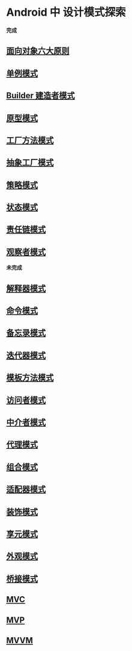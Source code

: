 # Android 中 设计模式探索
**完成**
## [面向对象六大原则](https://juejin.im/post/5d669bfc6fb9a06b1b19d25e)
## [单例模式](https://juejin.im/post/5d6a8121e51d4561e6237193)
## [Builder 建造者模式](https://juejin.im/post/5d6bcd0ee51d4561d41d2e36)
## [原型模式](https://juejin.im/post/5d6e7eaa5188250d9432b463)
## [工厂方法模式](https://juejin.im/post/5d7125d5f265da03d7283ce9)
## [抽象工厂模式](https://juejin.im/post/5d71278ef265da03d063c265)
## [策略模式](https://juejin.im/post/5d7273abf265da03b31bf1ec)
## [状态模式](https://juejin.im/post/5d738f40e51d4561c41fb8a6)
## [责任链模式](https://juejin.im/post/5d749589f265da03d871e36e)
## [观察者模式](https://juejin.im/post/5d7501f36fb9a06ac93cf457)

**未完成**
## [解释器模式]()
## [命令模式]()
## [备忘录模式]()
## [迭代器模式]()
## [模板方法模式]()
## [访问者模式]()
## [中介者模式]()
## [代理模式]()
## [组合模式]()
## [适配器模式]()
## [装饰模式]()
## [享元模式]()
## [外观模式]()
## [桥接模式]()

## [MVC]()
## [MVP]()
## [MVVM]()





